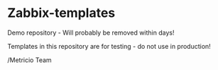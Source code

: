 # Zabbix-templates

Demo repository - Will probably be removed within days!

Templates in this repository are for testing - do not use in production!

/Metricio Team
